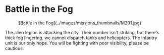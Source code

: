 # Battle in the Fog

<figure markdown>
![Battle in the Fog](../images/missions_thumbnails/M201.jpg)
</figure>

The alien legion is attacking the city. Their number isn't striking, but there's thick fog lingering, we cannot dispatch tanks and helicopters.
The infantry unit is our only hope. You will be fighting with poor visibility, please be cautious.

